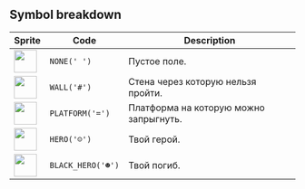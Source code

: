 <meta charset="UTF-8">

## Symbol breakdown
| Sprite | Code | Description |
| -------- | -------- | -------- |
|<img src="https://github.com/codenjoyme/codenjoy/raw/master/CodingDojo/games/startandjump/src/main/webapp/resources/sprite/startandjump/none.png" style="width:40px;" /> | `NONE(' ')` | Пустое поле. | 
|<img src="https://github.com/codenjoyme/codenjoy/raw/master/CodingDojo/games/startandjump/src/main/webapp/resources/sprite/startandjump/wall.png" style="width:40px;" /> | `WALL('#')` | Стена через которую нельзя пройти. | 
|<img src="https://github.com/codenjoyme/codenjoy/raw/master/CodingDojo/games/startandjump/src/main/webapp/resources/sprite/startandjump/platform.png" style="width:40px;" /> | `PLATFORM('=')` | Платформа на которую можно запрыгнуть. | 
|<img src="https://github.com/codenjoyme/codenjoy/raw/master/CodingDojo/games/startandjump/src/main/webapp/resources/sprite/startandjump/hero.png" style="width:40px;" /> | `HERO('☺')` | Твой герой. | 
|<img src="https://github.com/codenjoyme/codenjoy/raw/master/CodingDojo/games/startandjump/src/main/webapp/resources/sprite/startandjump/black_hero.png" style="width:40px;" /> | `BLACK_HERO('☻')` | Твой погиб. | 

